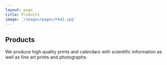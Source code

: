 ```yaml
---
layout: page
title: Products
image: '/images/pages/FA42.jpg'
---
```


## Products

We produce high quality prints and calendars with scientific information as well as fine art prints and photographs.  

